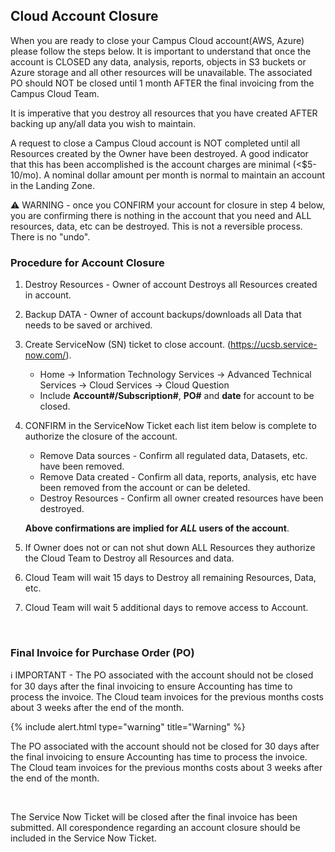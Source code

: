 ## Cloud Account Closure

When you are ready to close your Campus Cloud account(AWS, Azure) please follow the steps below.  It is important to understand that once the account is CLOSED any data, analysis, reports, objects in S3 buckets or Azure storage and all other resources will be unavailable. The associated PO should NOT be closed until 1 month AFTER the final invoicing from the Campus Cloud Team.

It is imperative that you destroy all resources that you have created AFTER backing up any/all data you wish to maintain.

A request to close a Campus Cloud account is NOT completed until all Resources created by the Owner have been destroyed. A good indicator that this has been accomplished is the account charges are minimal (<$5-10/mo).  A nominal dollar amount per month is normal to maintain an account in the Landing Zone.

⚠️ WARNING - once you CONFIRM your account for closure in step 4 below, you are confirming there is nothing in the account that you need and ALL resources, data, etc can be destroyed.  This is not a reversible process. There is no "undo".

### Procedure for Account Closure

1. Destroy Resources - Owner of account Destroys all Resources created in account.
2. Backup DATA - Owner of account backups/downloads all Data that needs to be saved or archived.
3. Create ServiceNow (SN) ticket to close account. (https://ucsb.service-now.com/).

   * Home -> Information Technology Services -> Advanced Technical Services -> Cloud Services -> Cloud Question
   * Include **Account#/Subscription#**, **PO#** and **date** for account to be closed.
 
5. CONFIRM in the ServiceNow Ticket each list item below is complete to authorize the closure of the account.
   * Remove Data sources - Confirm all regulated data, Datasets, etc. have been removed.
   * Remove Data created - Confirm all data, reports, analysis, etc have been removed from the account or can be deleted.
   * Destroy Resources - Confirm all owner created resources have been destroyed.

   **Above confirmations are implied for *ALL* users of the account**.

6. If Owner does not or can not shut down ALL Resources they authorize the Cloud Team to Destroy all Resources and data.
7. Cloud Team will wait 15 days to Destroy all remaining Resources, Data, etc.
8. Cloud Team will wait 5 additional days to remove access to Account.

<br>

### Final Invoice for Purchase Order (PO)

ℹ️ IMPORTANT - The PO associated with the account should not be closed for 30 days after the final invoicing to ensure Accounting has time to process the invoice. The Cloud team invoices for the previous months costs about 3 weeks after the end of the month.

{% include alert.html type="warning" title="Warning" %}


The PO associated with the account should not be closed for 30 days after the final invoicing to ensure Accounting has time to process the invoice. The Cloud team invoices for the previous months costs about 3 weeks after the end of the month.

<br>

The Service Now Ticket will be closed after the final invoice has been submitted.  All corespondence regarding an account closure should be included in the Service Now Ticket.
